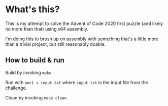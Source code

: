 # What's this?
This is my attempt to solve the Advent of Code 2020 first puzzle (and likely no more than that) using x64 assembly.

I'm doing this to brush up on assembly with something that's a little more than a trivial project,
but still reasonably doable.

## How to build & run
Build by invoking `make`.

Run with `aoc1 < input.txt` where `input.txt` is the input file from the challenge.

Clean by invoking `make clean`.